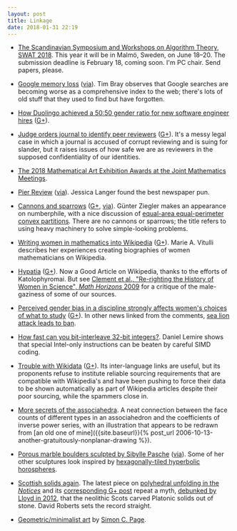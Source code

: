```yaml
---
layout: post
title: Linkage
date: 2018-01-31 22:19
---
```

* [The Scandinavian Symposium and Workshops on Algorithm Theory, SWAT 2018](http://csconferences.mah.se/swat2018/index.html). This year it will be in Malmö, Sweden, on June 18–20. The submission deadline is February 18, coming soon. I'm PC chair. Send papers, please.

* [Google memory loss](https://www.tbray.org/ongoing/When/201x/2018/01/15/Google-is-losing-its-memory) ([via](https://news.ycombinator.com/item?id=16153840)). Tim Bray observes that Google searches are becoming worse as a comprehensive index to the web; there's lots of old stuff that they used to find but have forgotten.

* [How Duolingo achieved a 50:50 gender ratio for new software engineer hires](https://www.linkedin.com/pulse/how-duolingo-achieved-5050-gender-ratio-new-software-engineer-sohn/) ([G+](https://web.archive.org/web/20190210074141/https://plus.google.com/100003628603413742554/posts/N59QzMYmUQ8)).

* [Judge orders journal to identify peer reviewers](http://retractionwatch.com/2018/01/19/judge-orders-journal-identify-peer-reviewers-crossfit-lawyer/) ([G+](https://web.archive.org/web/20190210074104/https://plus.google.com/100003628603413742554/posts/9mwZT631yUw)). It's a messy legal case in which a journal is accused of corrupt reviewing and is suing for slander, but it raises issues of how safe we are as reviewers in the supposed confidentiality of our identities.

* [The 2018 Mathematical Art Exhibition Awards at the Joint Mathematics Meetings](http://www.ams.org/news?news_id=4011).

* [Pier Review](https://twitter.com/DrJessicaLanger/status/952231957517295616) ([via](http://retractionwatch.com/2018/01/20/weekend-reads-scientists-respond-badly-criticism-hidden-retractions-journal-cancels-issue/)). Jessica Langer found the best newspaper pun.

* [Cannons and sparrows](https://www.youtube.com/watch?v=5SfXqTENV_Q) ([G+](https://web.archive.org/web/20190210073912/https://plus.google.com/100003628603413742554/posts/QE2yHhbNYM7), [via](https://plus.google.com/113862074718836293294/posts/hF5UtChr4uE)). Günter Ziegler makes an appearance on numberphile, with a nice discussion of [equal-area equal-perimeter convex partitions](https://arxiv.org/pdf/1202.5504). There are no cannons or sparrows; the title refers to using heavy machinery to solve simple-looking problems.

* [Writing women in mathematics into Wikipedia](https://arxiv.org/abs/1710.11103) ([G+](https://web.archive.org/web/20190210073846/https://plus.google.com/100003628603413742554/posts/8K944L4YPSP)). Marie A. Vitulli describes her experiences creating biographies of women mathematicians on Wikipedia.

* [Hypatia](https://en.wikipedia.org/wiki/Hypatia) ([G+](https://web.archive.org/web/20190210073812/https://plus.google.com/100003628603413742554/posts/Ubu6Jd6Gsfa)). Now a Good Article on Wikipedia, thanks to the efforts of Katolophyromai. But see [Clement et al., "Re-righting the History of Women in Science", _Math Horizons_ 2009](https://www.jstor.org/stable/25678817) for a critique of the male-gaziness of some of our sources.

* [Perceived gender bias in a discipline strongly affects women's choices of what to study](https://www.insidehighered.com/news/2018/01/25/study-finds-given-disciplines-perceived-gender-bias-not-math-biggest-predictor) ([G+](https://web.archive.org/web/20190210073712/https://plus.google.com/100003628603413742554/posts/YhgabmRhMZk)). In other news linked from the comments, [sea lion attack leads to ban](http://www.latimes.com/local/lanow/la-me-ln-third-sea-lion-attack-san-francisco-20171215-story.html).

* [How fast can you bit-interleave 32-bit integers?](https://lemire.me/blog/2018/01/09/how-fast-can-you-bit-interleave-32-bit-integers-simd-edition/). Daniel Lemire shows that special Intel-only instructions can be beaten by careful SIMD coding.

* [Trouble with Wikidata](https://www.theregister.co.uk/2015/12/08/wikidata_special_report/) ([G+](https://web.archive.org/web/20190210073620/https://plus.google.com/100003628603413742554/posts/GKSj1U84n78)). Its inter-language links are useful, but its proponents refuse to institute reliable sourcing requirements that are compatible with Wikipedia's and have been pushing to force their data to be shown automatically as part of Wikipedia articles despite their poor sourcing, while the spammers close in.

* [More secrets of the associahedra](https://web.archive.org/web/20180519000918/https://plus.google.com/+johncbaez999/posts/A8sQSPmETHk). A neat connection between the face counts of different types in an associahedron and the coefficients of inverse power series, with an illustration that appears to be redrawn from [an old one of mine]({{site.baseurl}}{% post_url 2006-10-13-another-gratuitously-nonplanar-drawing %}).

* [Porous marble boulders sculpted by Sibylle Pasche](http://www.thisiscolossal.com/2018/01/porous-boulder-like-sculptures-chiseled-from-italian-marble-by-sibylle-pasche/) ([via](https://web.archive.org/web/20190210073514/https://plus.google.com/+Colossal/posts/XvRCSRm8JvK)). Some of her other sculptures look inspired by [hexagonally-tiled hyperbolic horospheres](https://en.wikipedia.org/wiki/Hexagonal_tiling_honeycomb).

* [Scottish solids again](https://plus.google.com/+DavidRoberts/posts/MacU2MwWqXt). The latest piece on [polyhedral unfolding in the _Notices_](http://bit.ly/2Eeci1w) and its [corresponding G+ post](https://plus.google.com/+AmsOrg/posts/FFaFD8LQ7Ld) repeat a myth, [debunked by Lloyd in 2012](https://doi.org/10.1080/17498430.2012.670845), that the neolithic Scots carved Platonic solids out of stone. David Roberts sets the record straight.

* [Geometric/minimalist art](http://blog.excites.co.uk/post/164785963192/cuben) by [Simon C. Page](http://excites.co.uk/).
